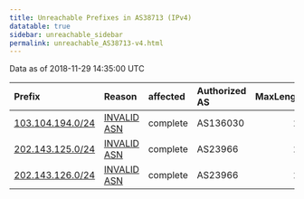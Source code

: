 ```yaml
---
title: Unreachable Prefixes in AS38713 (IPv4)
datatable: true
sidebar: unreachable_sidebar
permalink: unreachable_AS38713-v4.html
---
```


Data as of 2018-11-29 14:35:00 UTC


<div class="datatable-begin"></div>

| Prefix                                                     | Reason                                                                                                  | affected   | Authorized AS   |   MaxLength | Anchor                                       |   unreachable /24s |
|:-----------------------------------------------------------|:--------------------------------------------------------------------------------------------------------|:-----------|:----------------|------------:|:---------------------------------------------|-------------------:|
| [103.104.194.0/24](https://stat.ripe.net/103.104.194.0/24) | [INVALID ASN](https://rpki-validator.ripe.net/announcement-preview?asn=AS38713&prefix=103.104.194.0/24) | complete   | AS136030        |          24 | [APNIC](unreachable_APNIC_RPKI_Root-v4.html) |                  1 |
| [202.143.125.0/24](https://stat.ripe.net/202.143.125.0/24) | [INVALID ASN](https://rpki-validator.ripe.net/announcement-preview?asn=AS38713&prefix=202.143.125.0/24) | complete   | AS23966         |          24 | [APNIC](unreachable_APNIC_RPKI_Root-v4.html) |                  1 |
| [202.143.126.0/24](https://stat.ripe.net/202.143.126.0/24) | [INVALID ASN](https://rpki-validator.ripe.net/announcement-preview?asn=AS38713&prefix=202.143.126.0/24) | complete   | AS23966         |          24 | [APNIC](unreachable_APNIC_RPKI_Root-v4.html) |                  1 |

<div class="datatable-end"></div>